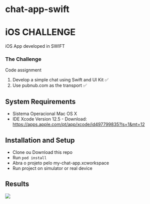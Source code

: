 # chat-app-swift

# iOS CHALLENGE

iOS App developed in SWIFT

### The Challenge

Code assignment
1. Develop a simple chat using Swift and UI Kit  ✅
2. Use pubnub.com as the transport  ✅

## System Requirements

-   Sistema Operacional Mac OS X
-   IDE Xcode Version 12.5 - Download: https://apps.apple.com/pt/app/xcode/id497799835?ls=1&mt=12

## Installation and Setup

-   Clone ou Download this repo
-   Run `pod install` 
-   Abra o projeto pelo my-chat-app.xcworkspace
-   Run project on simulator or real device

## Results

![](https://imgur.com/a/HfmYQjZ)
